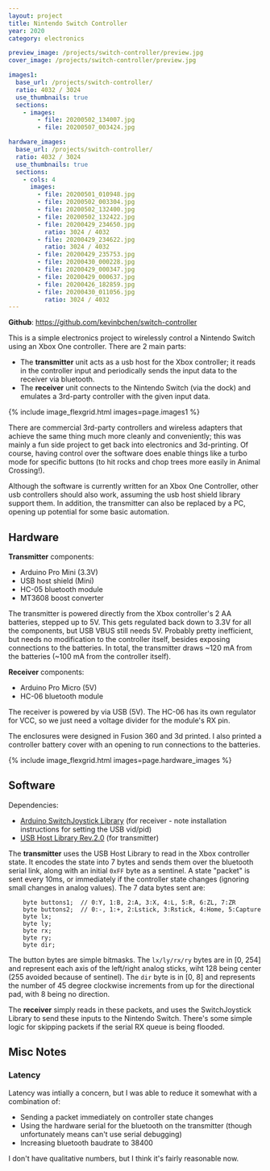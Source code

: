 ```yaml
---
layout: project
title: Nintendo Switch Controller
year: 2020
category: electronics

preview_image: /projects/switch-controller/preview.jpg
cover_image: /projects/switch-controller/preview.jpg

images1:
  base_url: /projects/switch-controller/
  ratio: 4032 / 3024
  use_thumbnails: true
  sections:
    - images:
        - file: 20200502_134007.jpg
        - file: 20200507_003424.jpg

hardware_images:
  base_url: /projects/switch-controller/
  ratio: 4032 / 3024
  use_thumbnails: true
  sections:
    - cols: 4
      images:
        - file: 20200501_010948.jpg
        - file: 20200502_003304.jpg
        - file: 20200502_132400.jpg
        - file: 20200502_132422.jpg
        - file: 20200429_234650.jpg
          ratio: 3024 / 4032
        - file: 20200429_234622.jpg
          ratio: 3024 / 4032
        - file: 20200429_235753.jpg
        - file: 20200430_000228.jpg
        - file: 20200429_000347.jpg
        - file: 20200429_000637.jpg
        - file: 20200426_182859.jpg
        - file: 20200430_011056.jpg
          ratio: 3024 / 4032
---
```

**Github**: <https://github.com/kevinbchen/switch-controller>

This is a simple electronics project to wirelessly control a Nintendo Switch using an Xbox One controller.
There are 2 main parts:
- The **transmitter** unit acts as a usb host for the Xbox controller; it reads in the controller input and periodically sends the input data to the receiver via bluetooth.
- The **receiver** unit connects to the Nintendo Switch (via the dock) and emulates a 3rd-party controller with the given input data.

{% include image_flexgrid.html images=page.images1 %}

There are commercial 3rd-party controllers and wireless adapters that achieve the same thing much more cleanly and conveniently; this was mainly a fun side project to get back into electronics and 3d-printing. Of course, having control over the software does enable things like a turbo mode for specific buttons (to hit rocks and chop trees more easily in Animal Crossing!).

Although the software is currently written for an Xbox One Controller, other usb controllers should also work, assuming the usb host shield library support them. In addition, the transmitter can also be replaced by a PC, opening up potential for some basic automation.


## Hardware
**Transmitter** components:
- Arduino Pro Mini (3.3V)
- USB host shield (Mini)
- HC-05 bluetooth module
- MT3608 boost converter

The transmitter is powered directly from the Xbox controller's 2 AA batteries, stepped up to 5V. This gets regulated back down to 3.3V for all the components, but USB VBUS still needs 5V. Probably pretty inefficient, but needs no modification to the controller itself, besides exposing connections to the batteries. In total, the transmitter draws \~120 mA from the batteries (\~100 mA from the controller itself).

**Receiver** components:
- Arduino Pro Micro (5V)
- HC-06 bluetooth module

The receiver is powered by via USB (5V). The HC-06 has its own regulator for VCC, so we just need a voltage divider for the module's RX pin.

The enclosures were designed in Fusion 360 and 3d printed. I also printed a controller battery cover with an opening to run connections to the batteries.

{% include image_flexgrid.html images=page.hardware_images %}


## Software
Dependencies:
- [Arduino SwitchJoystick Library](https://github.com/HackerLoop/Arduino-JoyCon-Library-for-Nintendo-Switch) (for receiver - note installation instructions for setting the USB vid/pid) 
- [USB Host Library Rev.2.0](https://github.com/felis/USB_Host_Shield_2.0) (for transmitter)

The **transmitter** uses the USB Host Library to read in the Xbox controller state. It encodes the state into 7 bytes and sends them over the bluetooth serial link, along with an initial `0xFF` byte as a sentinel. A state "packet" is sent every 10ms, or immediately if the controller state changes (ignoring small changes in analog values). The 7 data bytes sent are:
```
    byte buttons1;  // 0:Y, 1:B, 2:A, 3:X, 4:L, 5:R, 6:ZL, 7:ZR
    byte buttons2;  // 0:-, 1:+, 2:Lstick, 3:Rstick, 4:Home, 5:Capture
    byte lx;
    byte ly;
    byte rx;
    byte ry;
    byte dir;
```
The button bytes are simple bitmasks. The `lx/ly/rx/ry` bytes are in [0, 254] and represent each axis of the left/right analog sticks, wiht 128 being center (255 avoided because of sentinel). The `dir` byte is in [0, 8] and represents the number of 45 degree clockwise increments from up for the directional pad, with 8 being no direction.

The **receiver** simply reads in these packets, and uses the SwitchJoystick Library to send these inputs to the Nintendo Switch. There's some simple logic for skipping packets if the serial RX queue is being flooded.





## Misc Notes

### Latency
Latency was intially a concern, but I was able to reduce it somewhat with a combination of:
- Sending a packet immediately on controller state changes
- Using the hardware serial for the bluetooth on the transmitter (though unfortunately means can't use serial debugging)
- Increasing bluetooth baudrate to 38400

I don't have qualitative numbers, but I think it's fairly reasonable now.